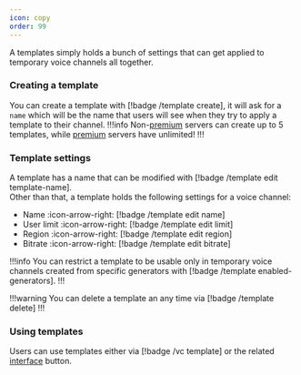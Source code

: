 ```yaml
---
icon: copy
order: 99
---
```

A templates simply holds a bunch of settings that can get applied to temporary voice channels all together.

### Creating a template
You can create a template with [!badge /template create], it will ask for a `name` which will be the name that users will see when they try to apply a template to their channel.
!!!info
Non-[premium](../premium.md) servers can create up to 5 templates, while [premium](../premium.md) servers have unlimited!
!!!

### Template settings  
A template has a name that can be modified with [!badge /template edit template-name].  
Other than that, a template holds the following settings for a voice channel:
- Name :icon-arrow-right: [!badge /template edit name]
- User limit :icon-arrow-right: [!badge /template edit limit]
- Region :icon-arrow-right: [!badge /template edit region]
- Bitrate :icon-arrow-right: [!badge /template edit bitrate]

!!!info
You can restrict a template to be usable only in temporary voice channels created from specific generators with [!badge /template enabled-generators].
!!!

!!!warning
You can delete a template an any time via [!badge /template delete]
!!!

### Using templates
Users can use templates either via [!badge /vc template] or the related [interface](interfaces.md) button.
